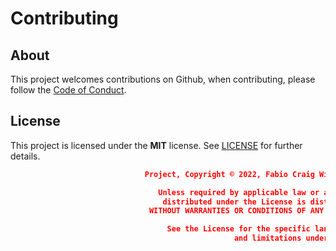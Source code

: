 <!--
======================================================================================================================
   /$$$$$$   /$$$$$$  /$$   /$$ /$$$$$$$$ /$$$$$$$  /$$$$$$ /$$$$$$$  /$$   /$$ /$$$$$$$$ /$$$$$$ /$$   /$$  /$$$$$$ 
  /$$__  $$ /$$__  $$| $$$ | $$|__  $$__/| $$__  $$|_  $$_/| $$__  $$| $$  | $$|__  $$__/|_  $$_/| $$$ | $$ /$$__  $$
 | $$  \__/| $$  \ $$| $$$$| $$   | $$   | $$  \ $$  | $$  | $$  \ $$| $$  | $$   | $$     | $$  | $$$$| $$| $$  \__/
 | $$      | $$  | $$| $$ $$ $$   | $$   | $$$$$$$/  | $$  | $$$$$$$ | $$  | $$   | $$     | $$  | $$ $$ $$| $$ /$$$$
 | $$      | $$  | $$| $$  $$$$   | $$   | $$__  $$  | $$  | $$__  $$| $$  | $$   | $$     | $$  | $$  $$$$| $$|_  $$
 | $$    $$| $$  | $$| $$\  $$$   | $$   | $$  \ $$  | $$  | $$  \ $$| $$  | $$   | $$     | $$  | $$\  $$$| $$  \ $$
 |  $$$$$$/|  $$$$$$/| $$ \  $$   | $$   | $$  | $$ /$$$$$$| $$$$$$$/|  $$$$$$/   | $$    /$$$$$$| $$ \  $$|  $$$$$$/
  \______/  \______/ |__/  \__/   |__/   |__/  |__/|______/|_______/  \______/    |__/   |______/|__/  \__/ \______/
======================================================================================================================
                                           Contributing Guidelines for the Project.
 Author: Fabio Craig Wimmer Florey                                                                     Version: 0.0.1
======================================================================================================================
                                                       ~ NOTICE ~

                      Project, Copyright © 2022, Fabio Craig Wimmer Florey - All Rights Reserved.

                          Unless required by applicable law or agreed to in writing, software      
                           distributed under the License is distributed on an "AS IS" BASIS,       
                        WITHOUT WARRANTIES OR CONDITIONS OF ANY KIND, either express or implied.   

                            See the License for the specific language governing permissions        
                                           and limitations under the License.

 License: MIT-0                                                                    Terms and Conditions: ./LICENSE.md
======================================================================================================================
-->

# Contributing
## About
This project welcomes contributions on Github, when contributing, please follow the [Code of Conduct][CODE_OF_CONDUCT].

## License
This project is licensed under the **MIT** license. See [LICENSE][LICENSE] for further details.
```json
                              Project, Copyright © 2022, Fabio Craig Wimmer Florey - All Rights Reserved.

                                 Unless required by applicable law or agreed to in writing, software
                                  distributed under the License is distributed on an "AS IS" BASIS,
                               WITHOUT WARRANTIES OR CONDITIONS OF ANY KIND, either express or implied.

                                   See the License for the specific language governing permissions
                                                  and limitations under the License.
```


[CODE_OF_CONDUCT]: ./CODE_OF_CONDUCT.md
[LICENSE]: ../LICENSE.md
